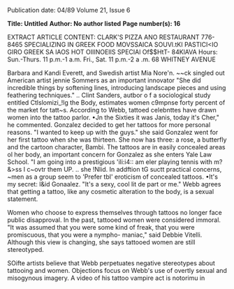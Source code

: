 Publication date: 04/89
Volume 21, Issue 6

**Title: Untitled**
**Author:  No author listed**
**Page number(s): 16**

EXTRACT ARTICLE CONTENT:
CLARK'S PIZZA 
ANO RESTAURANT 
776-8465 
SPECIALIZING IN 
GREEK FOOD 
MOVSSAICA SOUVl.tKI 
PASTICI<IO 
GIRO GREEK SA lAOS 
HOT OIIINOEIIS 
SPECIAl Of$$HtT-
84KlAVA 
Hours: Sun.-Thurs. 11 p.m.-1 a.m. 
Fri., Sat. 11 p.m.-2 a .m. 
68 WHITNEY AVENUE 


Barbara and Kandi Everett, and 
Swedish artist Mia Nore'n. ~~ck 
singled out American artist jennie 
Sommers as an important innovator 
"She did incredible things by softening 
lines, introducing landscape pieces and 
using feathering techniques." 
.. Clint Sanders, 
autbor 
o f 
a 
sociological study entitled Ctlslomizi_!lg 
the Body, estimates women c9mpnse 
forty percent of the market for tatt~s. 
According to Webb, tattoed celebnttes 
have drawn women into the tattoo 
parlor. •Jn the Sixties it was Janis, 
today 
it's Cher," 
he commented. 
Gonzalez decided to get her tattoos for 
more personal reasons. "I wanted to 
keep up with the guys." she said 
Gonzalez went for her first tattoo 
when she was thirteen. She now has 
three: a rose, a butterfly and the 
cartoon character, Bambi. The tattoos 
are in easily concealed areas ol her 
body, 
an important concern 
for 
Gonzalez as she enters Yale Law 
School. "I am going into a prestigious 
'ili:i4:: 
am eler playing tennis with 
m?&>ss I c~ovtr them UP. .. she !Nlid. 
In addftion 
tG 
suctt 
practical 
concerns, ~men as a group seem to 
'Prefer tbl' eroticism of concealed 
tattoos. •It's my secret: l&id Gonaalez. 
"It's a sexy, cool lit de part or me." 
Webb agrees that getting a tattoo, like 
any cosmetic alteration to the body, is 
a sexual statement. 


Women who choose to express 
themselves through tattoos no longer 
face public disapproval. In the past, 
tattooed women were considered 
immoral. "It was assumed that you 
were some kind of freak, that you were 
promiscuous, that you were a nympho-
maniac," said Debbie Vitelli. Although 
this view is changing, she says tattooed 
women are still stereotyped. 


SOifte artists believe that Webb 
perpetuates negative stereotypes about 
tattooing and women. Objections 
focus on Webb's use of overtly sexual 
and misogynous imagery. A video of 
his tattoo vampire act is notorimu in